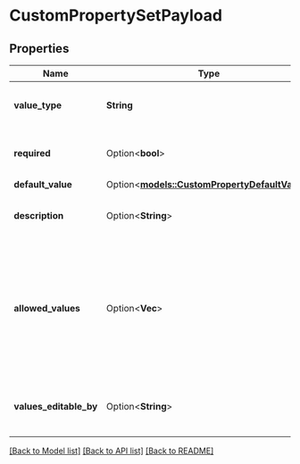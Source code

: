 # CustomPropertySetPayload

## Properties

Name | Type | Description | Notes
------------ | ------------- | ------------- | -------------
**value_type** | **String** | The type of the value for the property | 
**required** | Option<**bool**> | Whether the property is required. | [optional]
**default_value** | Option<[**models::CustomPropertyDefaultValue**](custom_property_default_value.md)> |  | [optional]
**description** | Option<**String**> | Short description of the property | [optional]
**allowed_values** | Option<**Vec<String>**> | An ordered list of the allowed values of the property. The property can have up to 200 allowed values. | [optional]
**values_editable_by** | Option<**String**> | Who can edit the values of the property | [optional]

[[Back to Model list]](../README.md#documentation-for-models) [[Back to API list]](../README.md#documentation-for-api-endpoints) [[Back to README]](../README.md)


